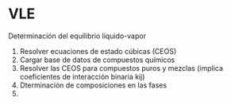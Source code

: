 # VLE
Determinación del equilibrio liquido-vapor

1. Resolver ecuaciones de estado cúbicas (CEOS)
2. Cargar base de datos de compuestos químicos
3. Resolver las CEOS para compuestos puros y mezclas (implica coeficientes de interacción binaria kij)
4. Dterminación de composiciones en las fases
5. 
